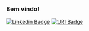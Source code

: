 ### Bem vindo!
[![Linkedin Badge](https://img.shields.io/badge/-Gabriel%20Bichê-6E8B3Dcc?style=flat-square&logo=Linkedin&logoColor=white&link=https://www.linkedin.com/in/gabrieldasilvabiche/)](https://www.linkedin.com/in/gabrieldasilvabiche/)
[![URI Badge](https://img.shields.io/badge/-URI_Online_Judge:_Gabriel_Bichê-548B54cc?style=flat-square)](https://www.urionlinejudge.com.br/judge/pt/profile/379756)
